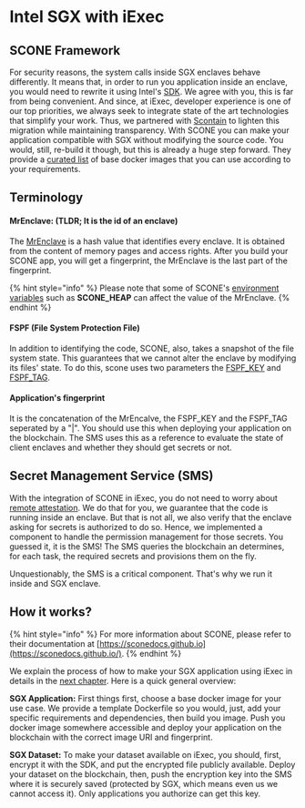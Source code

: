 # Intel SGX with iExec

## SCONE Framework

For security reasons, the system calls inside SGX enclaves behave differently. It means that, in order to run you application inside an enclave, you would need to rewrite it using Intel's [SDK](https://software.intel.com/en-us/sgx/sdk). We agree with you, this is far from being convenient. And since, at iExec, developer experience is one of our top priorities, we always seek to integrate state of the art technologies that simplify your work. Thus, we partnered with [Scontain](https://scontain.com) to lighten this migration while maintaining transparency. With SCONE you can make your application compatible with SGX without modifying the source code. You would, still, re-build it though, but this is already a huge step forward. They provide a [curated list](https://sconedocs.github.io/SCONE_Curated_Images/) of base docker images that you can use according to your requirements.

## Terminology

#### MrEnclave: \(TLDR; It is the id of an enclave\)

The [MrEnclave](https://sconedocs.github.io/MrEnclave/) is a hash value that identifies every enclave. It is obtained from the content of memory pages and access rights. After you build your SCONE app, you will get a fingerprint, the MrEnclave is the last part of the fingerprint.

{% hint style="info" %}
Please note that some of SCONE's [environment variables](https://sconedocs.github.io/SCONE_ENV/) such as **SCONE\_HEAP** can affect the value of the MrEnclave.
{% endhint %}

#### FSPF \(File System Protection File\)

In addition to identifying the code, SCONE, also, takes a snapshot of the file system state. This guarantees that we cannot alter the enclave by modifying its files' state. To do this, scone uses two parameters the [FSPF\_KEY](https://sconedocs.github.io/SCONE_Fileshield/#file-system-protection-file) and [FSPF\_TAG](https://sconedocs.github.io/SCONE_Fileshield/#file-system-protection-file).

#### Application's fingerprint

It is the concatenation of the MrEncalve, the FSPF\_KEY and the FSPF\_TAG seperated by a "\|". You should use this when deploying your application on the blockchain. The SMS uses this as a reference to evaluate the state of client enclaves and whether they should get secrets or not.

## Secret Management Service \(SMS\)

With the integration of SCONE in iExec, you do not need to worry about [remote attestation](intel-sgx-technology.md#remote-attestation). We do that for you, we guarantee that the code is running inside an enclave. But that is not all, we also verify that the enclave asking for secrets is authorized to do so. Hence, we implemented a component to handle the permission management for those secrets. You guessed it, it is the SMS! The SMS queries the blockchain an determines, for each task, the required secrets and provisions them on the fly.

Unquestionably, the SMS is a critical component. That's why we run it inside and SGX enclave.

## How it works?

{% hint style="info" %}
For more information about SCONE, please refer to their documentation at [https://sconedocs.github.io](https://sconedocs.github.io/).
{% endhint %}

We explain the process of how to make your SGX application using iExec in details in the [next chapter](create-your-first-sgx-app.md). Here is a quick general overview:

**SGX Application:** First things first, choose a base docker image for your use case. We provide a template Dockerfile so you would, just, add your specific requirements and dependencies, then build you image. Push you docker image somewhere accessible and deploy your application on the blockchain with the correct image URI and fingerprint.

**SGX Dataset:** To make your dataset available on iExec, you should, first, encrypt it with the SDK, and put the encrypted file publicly available. Deploy your dataset on the blockchain, then, push the encryption key into the SMS where it is securely saved \(protected by SGX, which means even us we cannot access it\). Only applications you authorize can get this key.

